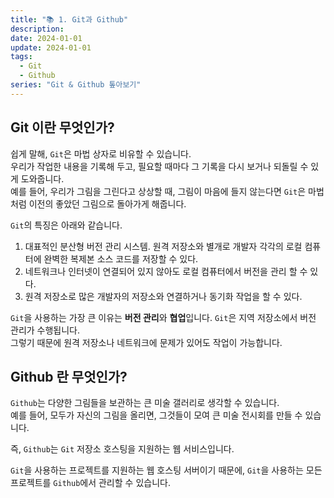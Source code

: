 ```yaml
---
title: "📚 1. Git과 Github"
description:
date: 2024-01-01
update: 2024-01-01
tags:
  - Git
  - Github
series: "Git & Github 톺아보기"
---
```


## Git 이란 무엇인가?

쉽게 말해, `Git`은 마법 상자로 비유할 수 있습니다. <br>
우리가 작업한 내용을 기록해 두고, 필요할 때마다 그 기록을 다시 보거나 되돌릴 수 있게 도와줍니다. <br>
예를 들어, 우리가 그림을 그린다고 상상할 때, 그림이 마음에 들지 않는다면 `Git`은 마법처럼 이전의 좋았던 그림으로 돌아가게 해줍니다.

`Git`의 특징은 아래와 같습니다.

1. 대표적인 분산형 버전 관리 시스템. 원격 저장소와 별개로 개발자 각각의 로컬 컴퓨터에 완벽한 복제본 소스 코드를 저장할 수 있다.
2. 네트워크나 인터넷이 연결되어 있지 않아도 로컬 컴퓨터에서 버전을 관리 할 수 있다.
3. 원격 저장소로 많은 개발자의 저장소와 연결하거나 동기화 작업을 할 수 있다.

`Git`을 사용하는 가장 큰 이유는 **버전 관리**와 **협업**입니다.
`Git`은 지역 저장소에서 버전 관리가 수행됩니다. <br>
그렇기 때문에 원격 저장소나 네트워크에 문제가 있어도 작업이 가능합니다.

## Github 란 무엇인가?

`Github`는 다양한 그림들을 보관하는 큰 미술 갤러리로 생각할 수 있습니다. <br>
예를 들어, 모두가 자신의 그림을 올리면, 그것들이 모여 큰 미술 전시회를 만들 수 있습니다.

즉, `Github`는 `Git` 저장소 호스팅을 지원하는 웹 서비스입니다. 

`Git`을 사용하는 프로젝트를 지원하는 웹 호스팅 서버이기 때문에, `Git`을 사용하는 모든 프로젝트를 `Github`에서 관리할 수 있습니다.